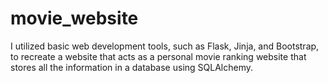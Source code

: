 # movie_website
I utilized basic web development tools, such as Flask, Jinja, and Bootstrap, to recreate a website that acts as a personal movie ranking website that stores all the information in a database using SQLAlchemy.
